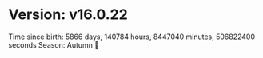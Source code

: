 # Version: v16.0.22
Time since birth: 5866 days, 140784 hours, 8447040 minutes, 506822400 seconds
Season: Autumn 🍁
